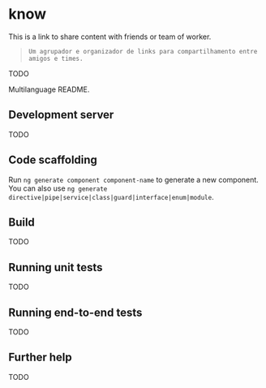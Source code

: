 # know
This is a link to share content with friends or team of worker.

> `Um agrupador e organizador de links para compartilhamento entre amigos e times.`


TODO

Multilanguage README.

## Development server

TODO

## Code scaffolding

Run `ng generate component component-name` to generate a new component. You can also use `ng generate directive|pipe|service|class|guard|interface|enum|module`.

## Build

TODO

## Running unit tests

TODO

## Running end-to-end tests

TODO

## Further help

TODO
